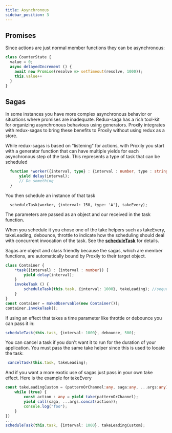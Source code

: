 ```yaml
---
title: Asynchronous
sidebar_position: 3
---
```

## Promises
Since actions are just normal member functions they can be asynchronous:
```typescript
class CounterState {
  value = 0;
  async delayedIncrement () {
    await new Promise(resolve => setTimeout(resolve, 1000));
    this.value++
  }
}
```
## Sagas
In some instances you have more complex asynchronous behavior or situations where promises are inadequate. Redux-saga has a rich tool-kit for organizing asynchronous behavious using generators.  Proxily integrates with redux-sagas to bring these benefits to Proxily without using redux as a store.  

While redux-sagas is based on "listening" for actions, with Proxily you start with a generator function that can have multiple yields for each asynchronous step of the task.  This represents a type of task that can be scheduled
```typescript
  function *worker({interval, type} : {interval : number, type : string}) {
      yield delay(interval);
      // Do something
  }
```
You then schedule an instance of that task
```
  scheduleTask(worker, {interval: 150, type: 'A'}, takeEvery);
```
The parameters are passed as an object and our received in the task function.

When you schedule it you chose one of the take helpers such as takeEvery, takeLeading, debounce, throttle to indicate how the scheduling should deal with concurrent invocation of the task.  See the [**scheduleTask**](../API/async.md#scheduletask) for details.

Sagas are object and class friendly because the sagas, which are member functions, are automatically bound by Proxily to their target object.
```typescript
class Container {
    *task({interval} : {interval : number}) {
        yield delay(interval);
    }
    invokeTask () {
        scheduleTask(this.task, {interval: 1000}, takeLeading); //sequentialize
    }
}
const container = makeObservable(new Container());
container.invokeTask();
```
If using an effect that takes a time parameter like throttle or debounce you can pass it in:
```typescript
scheduleTask(this.task, {interval: 1000}, debounce, 500);
```
You can cancel a task if you don't want it to run for the duration of your application.  You must pass the same take helper since this is used to locate the task:
```typescript
 cancelTask(this.task, takeLeading);
```
And if you want a more exotic use of sagas just pass in your own take effect.  Here is the example for takeEvery
```typescript
const takeLeadingCustom = (patternOrChannel:any, saga:any, ...args:any) => fork(function*() {
    while (true) {
        const action : any = yield take(patternOrChannel);
        yield call(saga, ...args.concat(action));
        console.log("foo");
    }
})
...
scheduleTask(this.task, {interval: 1000}, takeLeadingCustom);

```
